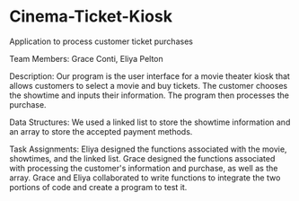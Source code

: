 # Cinema-Ticket-Kiosk
Application to process customer ticket purchases

Team Members: Grace Conti, Eliya Pelton

Description: Our program is the user interface for a movie theater kiosk that allows customers to select a movie and buy tickets. The customer chooses the showtime and inputs their information. The program then processes the purchase.

Data Structures: We used a linked list to store the showtime information and an array to store the accepted payment methods.

Task Assignments: Eliya designed the functions associated with the movie, showtimes, and the linked list. Grace designed the functions associated with processing the customer's information and purchase, as well as the array. Grace and Eliya collaborated to write functions to integrate the two portions of code and create a program to test it.
